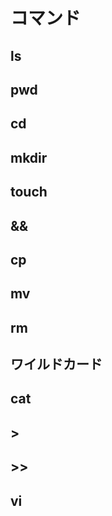 # コマンド

## ls

## pwd

## cd

## mkdir

## touch

## &&

## cp

## mv

## rm

## ワイルドカード

## cat

## >

## >>

## vi
